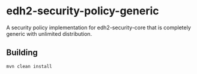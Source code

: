 edh2-security-policy-generic
============================

A security policy implementation for edh2-security-core that is completely generic with unlimited distribution.

## Building

```
mvn clean install
```

